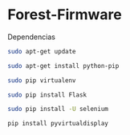 Forest-Firmware
===============
Dependencias
```sh
sudo apt-get update
```
```sh
sudo apt-get install python-pip
```
```sh
sudo pip virtualenv
```
```sh
sudo pip install Flask
```
```sh
sudo pip install -U selenium
```
```sh
pip install pyvirtualdisplay
```
